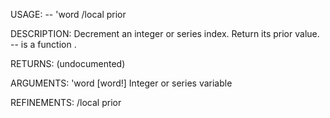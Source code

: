 USAGE:
     -- 'word /local prior

DESCRIPTION:
     Decrement an integer or series index. Return its prior value.
     -- is a function .

RETURNS:
    (undocumented)

ARGUMENTS:
    'word [word!]
        Integer or series variable

REFINEMENTS:
    /local
    prior
